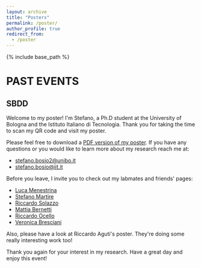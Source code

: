 ```yaml
---
layout: archive
title: "Posters"
permalink: /poster/
author_profile: true
redirect_from:
  - /poster
---
```


{% include base_path %}

# PAST EVENTS

## SBDD

Welcome to my poster! I'm Stefano, a Ph.D student at the University of Bologna and the Istituto Italiano di Tecnologia. Thank you for taking the time to scan my QR code and visit my poster.

Please feel free to download a [PDF version of my poster](https://stefano-bosio.github.io/files/Poster_SBDD_2023.pdf). If you have any questions or you would like to learn more about my research reach me at:

* stefano.bosio2@unibo.it
* stefano.bosio@iit.it 

Before you leave, I invite you to check out my labmates and friends' pages: 

* [Luca Menestrina](https://www.linkedin.com/in/lucamenestrina/?locale=en_US)
* [Stefano Martire](https://www.stefanomartire.it/)
* [Riccardo Solazzo](https://www.linkedin.com/in/riccardo-solazzo-8a38081a9/?originalSubdomain=it)
* [Mattia Bernetti](https://scholar.google.it/citations?user=3DZ7_awAAAAJ&hl=it)
* [Riccardo Ocello](https://www.researchgate.net/profile/Riccardo-Ocello)
* [Veronica Bresciani](https://www.unibo.it/sitoweb/veronica.bresciani3/en)

Also, please have a look at Riccardo Aguti's poster. 
They're doing some really interesting work too!



Thank you again for your interest in my research. Have a great day and enjoy this event!
  